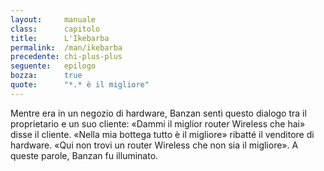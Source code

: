 ```yaml
---
layout:     manuale
class:      capitolo
title:      L'Ikebarba
permalink:  /man/ikebarba
precedente: chi-plus-plus
seguente:   epilogo
bozza:      true
quote:      "*.* è il migliore"
---
```



Mentre era in un negozio di hardware, Banzan sentì questo dialogo tra il proprietario e un suo cliente:
«Dammi il miglior router Wireless che hai» disse il cliente.
«Nella mia bottega tutto è il migliore» ribatté il venditore di hardware. «Qui non trovi un router Wireless che non sia il migliore».
A queste parole, Banzan fu illuminato.
